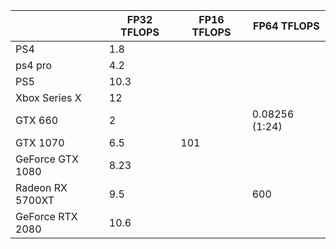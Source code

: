 | |FP32 TFLOPS|FP16 TFLOPS|FP64 TFLOPS|
|--|--|--|--|
|PS4|1.8| | |
|ps4 pro|4.2| | |
|PS5|10.3| | |
|Xbox Series X|12| | |
|GTX 660|2| |0.08256 (1:24)|
|GTX 1070|6.5|101| |
|GeForce GTX 1080|8.23| | |
|Radeon RX 5700XT|9.5| |600|
|GeForce RTX 2080|10.6| |
